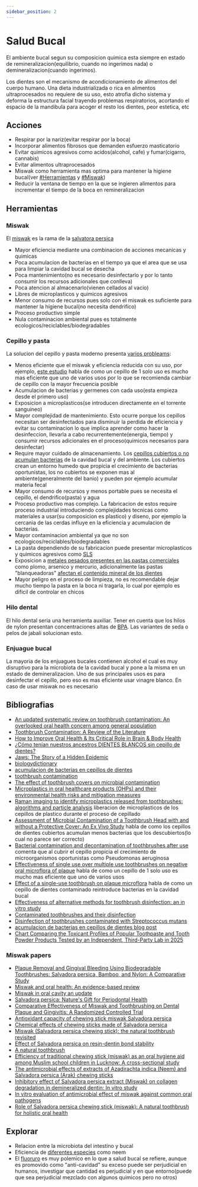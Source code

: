 ```yaml
---
sidebar_position: 2
---
```


# Salud Bucal

El ambiente bucal segun su composicion quimica esta siempre en estado de remineralizacion(equilibrio,
cuando no ingerimos nada) o demineralizacion(cuando ingerimos).

Los dientes son el mecanismo de acondicionamiento de alimentos del cuerpo humano. Una dieta industrializada o rica en alimentos
ultraprocesados no requiere de su uso, esto atrofia dicho sistema y deforma la estructura facial trayendo problemas respiratorios,
acortando el espacio de la mandibula para acoger el resto los dientes, peor estetica, etc

## Acciones

- Respirar por la nariz(evitar respirar por la boca)
- Incorporar alimentos fibrosos que demanden esfuerzo masticatorio
- Evitar quimicos agresivos como acidos(alcohol, cafe) y fumar(cigarro, cannabis)
- Evitar alimentos ultraprocesados
- Miswak como herramienta mas optima para mantener la higiene bucal(ver [#Herramientas](#herramientas) y [#Miswak](#miswak))
- Reducir la ventana de tiempo en la que se ingieren alimentos para incrementar el tiempo de la boca en remineralizacion

## Herramientas

### Miswak

El [miswak](https://en.wikipedia.org/wiki/Miswak) es la rama de la [salvatora persica](https://en.wikipedia.org/wiki/Salvadora_persica)
- Mayor eficiencia mediante una combinacion de acciones mecanicas y quimicas
- Poca acumulacion de bacterias en el tiempo ya que el area que se usa para limpiar la cavidad bucal se desecha
- Poca mantenimiento(no es necesario desinfectarlo y por lo tanto consumir los recursos adicionales que conlleva)
- Poca atencion al almacenarlo(vienen cellados al vacio)
- Libres de microplasticos y quimicos agresivos
- Menor consumo de recursos pues solo con el miswak es suficiente para mantener la higiene bucal(no necesita dendrifico)
- Proceso productivo simple
- Nula contaminacion ambiental pues es totalmente ecologicos/reciclables/biodegradables

### Cepillo y pasta

La solucion del cepillo y pasta moderno presenta [varios probleams](https://pubmed.ncbi.nlm.nih.gov/22315679/):
- Menos eficiente que el miswak y eficiencia reducida con su uso, por ejemplo, [este estudio](https://pubmed.ncbi.nlm.nih.gov/31879640/) habla de como un cepillo de 1
  solo uso es mucho mas eficiente que uno de varios usos por lo que se recomienda cambiar de cepillo con la mayor frecuencia posible
- Acumulacion de bacterias y germenes con cada uso(esta empieza desde el primero uso)
- Exposicion a microplasticos(se introducen directamente en el torrente sanguineo)
- Mayor complejidad de mantenimiento. Esto ocurre porque los cepillos necesitan ser desinfectados para disminuir la
  perdida de eficiencia y evitar su contaminacion lo que implica aprender como hacer la desinfeccion, llevarla a cabo
  recurrentemente(energia, tiempo) y consumir recursos adicionales en el proceso(quimicos necesarios para desinfectar)
- Require mayor cuidado de almacenamiento. Los [cepillos cubiertos o no acumulan bacterias](https://pmc.ncbi.nlm.nih.gov/articles/PMC7888916/) de la cavidad bucal y del
  ambiente. Los cubiertos crean un entorno humedo que propicia el crecimiento de bacterias oportunistas, los no cubiertos
  se exponen mas al ambiente(generalmente del banio) y pueden por ejemplo acumular materia fecal
- Mayor consumo de recursos y menos portable pues se necesita el cepillo, el dendrifico(pasta) y agua
- Proceso productivo mas complejo. La fabricacion de estos require proceso industrial introduciendo complejidades
  tecnicas como materiales a usar(su composicion es plastico) y diseno, por ejemplo la cercania de las cerdas influye
  en la eficiencia y acumulacion de bacterias.
- Mayor contaminacion ambiental ya que no son ecologicos/reciclables/biodegradables
- La pasta dependiendo de su fabricacion puede presentar microplasticos y quimicos agresivos como [SLS](https://en.wikipedia.org/wiki/Sodium_dodecyl_sulfate)
- Exposicion a [metales pesados presentes en las pastas comerciales](https://tamararubin.com/2025/01/toothpaste-chart/) como plomo, arsenico y mercurio,
  adicionalmente las pastas "blanqueadoras" [afectan el contenido mineral de los dientes](https://pubmed.ncbi.nlm.nih.gov/35265322/)
- Mayor peligro en el proceso de limpieza, no es recomendable dejar mucho tiempo la pasta en la boca ni tragarla, lo cual por
  ejemplo es dificil de controlar en chicos

### Hilo dental

El hilo dental seria una herramienta auxiliar. Tener en cuenta que los hilos de nylon presentan concentraciones altas de [BPA](https://en.wikipedia.org/wiki/Bisphenol_A).
Las variantes de seda o pelos de jabali solucionan esto.

### Enjuague bucal

La mayoria de los enjuagues bucales contienen alcohol el cual es muy disruptivo para la microbiota de la cavidad bucal
y pone a la misma en un estado de demineralizacion. Uno de sus principales usos es para desinfectar el cepillo, pero eso
es mas eficiente usar vinagre blanco. En caso de usar miswak no es necesario

## Bibliografias

- [An updated systematic review on toothbrush contamination: An overlooked oral health concern among general population](https://pubmed.ncbi.nlm.nih.gov/37680184/)
- [Toothbrush Contamination: A Review of the Literature](https://pmc.ncbi.nlm.nih.gov/articles/PMC3270454)
- [How to Improve Oral Health & Its Critical Role in Brain & Body Health](https://www.youtube.com/watch?v=zVCaYyUWWSw&t=5040s)
- [¿Cómo tenían nuestros ancestros DIENTES BLANCOS sin cepillo de dientes?](https://www.youtube.com/watch?v=KIlMpAbBG64&t=615s)
- [Jaws: The Story of a Hidden Epidemic](https://books.google.com.uy/books/about/Jaws.html?id=YvJUDwAAQBAJ&redir_esc=y)
- [biologydictionary](https://biologydictionary.net/teeth/)
- [acumulacion de bacterias en cepillos de dientes](https://www.hola.com/estar-bien/20211111199381/cepillo-de-dientes-bacterias/)
- [toothbrush contamination](https://pubmed.ncbi.nlm.nih.gov/22315679/)
- [The effect of toothbrush covers on microbial contamination](https://pmc.ncbi.nlm.nih.gov/articles/PMC7888916/)
- [Microplastics in oral healthcare products (OHPs) and their environmental health risks and mitigation measures](https://pubmed.ncbi.nlm.nih.gov/38092338/)
- [Raman imaging to identify microplastics released from toothbrushes: algorithms and particle analysis](https://pubmed.ncbi.nlm.nih.gov/37689132/) liberacion de microplasticos
de los cepillos de plastico durante el proceso de cepillado
- [Assessment of Microbial Contamination of a Toothbrush Head with and without a Protective Cover: An Ex Vivo Study](https://pubmed.ncbi.nlm.nih.gov/36875982/) habla de
como los cepillos de dientes cubiertos acumulan menos bacterias que los descubiertos(lo cual no parece ser correcto)
- [Bacterial contamination and decontamination of toothbrushes after use](https://pubmed.ncbi.nlm.nih.gov/17508674/) comenta que al cubrir el cepillo
propicia el crecimiento de microorganismos oportunistas como Pseudomonas aeruginosa
- [Effectiveness of single use over multiple use toothbrushes on negative oral microflora of plaque](https://pubmed.ncbi.nlm.nih.gov/31879640/) habla de como un cepillo
de 1 solo uso es mucho mas eficiente que uno de varios usos
- [Effect of a single-use toothbrush on plaque microflora](https://pubmed.ncbi.nlm.nih.gov/20139560/) habla de como un cepillo de dientes contaminado reintroduce
bacterias en la cavidad bucal
- [Effectiveness of alternative methods for toothbrush disinfection: an in vitro study](https://pubmed.ncbi.nlm.nih.gov/24971388/)
- [Contaminated toothbrushes and their disinfection](https://pubmed.ncbi.nlm.nih.gov/7614433/)
- [Disinfection of toothbrushes contaminated with Streptococcus mutans](https://pubmed.ncbi.nlm.nih.gov/21874935/)
- [acumulacion de bacterias en cepillos de dientes blog post](https://www.hola.com/estar-bien/20211111199381/cepillo-de-dientes-bacterias/)
- [Chart Comparing the Toxicant Profiles of Popular Toothpaste and Tooth Powder Products Tested by an Independent, Third-Party Lab in 2025](https://tamararubin.com/2025/01/toothpaste-chart/)

### Miswak papers

- [Plaque Removal and Gingival Bleeding Using Biodegradable Toothbrushes: Salvadora persica, Bamboo, and Nylon: A Comparative Study](https://pubmed.ncbi.nlm.nih.gov/39511862/)
- [Miswak and oral health: An evidence-based review](https://pmc.ncbi.nlm.nih.gov/articles/PMC7296476/)
- [Miswak in oral cavity an update](https://pubmed.ncbi.nlm.nih.gov/25737893/)
- [Salvadora persica: Nature's Gift for Periodontal Health](https://pubmed.ncbi.nlm.nih.gov/33946353/)
- [Comparative Effectiveness of Miswak and Toothbrushing on Dental Plaque and Gingivitis: A Randomized Controlled Trial](https://pubmed.ncbi.nlm.nih.gov/39517363/)
- [Antioxidant capacity of chewing stick miswak Salvadora persica ](https://pubmed.ncbi.nlm.nih.gov/23432926/)
- [Chemical effects of chewing sticks made of Salvadora persica](https://pubmed.ncbi.nlm.nih.gov/30117638/)
- [Miswak (Salvadora persica chewing stick): the natural toothbrush revisited](https://pubmed.ncbi.nlm.nih.gov/24979958/)
- [Effect of Salvadora persica on resin-dentin bond stability](https://pubmed.ncbi.nlm.nih.gov/38684974/)
- [A natural toothbrush](https://dimensionsofdentalhygiene.com/article/a-natural-toothbrush/)
- [Efficiency of traditional chewing stick (miswak) as an oral hygiene aid among Muslim school children in Lucknow: A cross-sectional study](https://pmc.ncbi.nlm.nih.gov/articles/PMC3941275/)
- [The antimicrobial effects of extracts of Azadirachta indica (Neem) and Salvadora persica (Arak) chewing sticks ](https://pubmed.ncbi.nlm.nih.gov/10865390/)
- [Inhibitory effect of Salvadora persica extract (Miswak) on collagen degradation in demineralized dentin: In vitro study](https://pubmed.ncbi.nlm.nih.gov/33384799/)
- [In vitro evaluation of antimicrobial effect of miswak against common oral pathogens](https://pubmed.ncbi.nlm.nih.gov/24772151/)
- [Role of Salvadora persica chewing stick (miswak): A natural toothbrush for holistic oral health](https://pmc.ncbi.nlm.nih.gov/articles/PMC4813453/)

## Explorar

- Relacion entre la microbiota del intestino y bucal
- Eficiencia de [diferentes especies](https://www.perplexity.ai/search/which-checking-stick-is-more-e-OGOXk5UmT2OqYU1SCKI13A) como neem
- El [fluoruro](https://pubmed.ncbi.nlm.nih.gov/36639015/) es muy polemico en lo que a salud bucal se refiere, aunque es promovido como "anti-cavidad" su exceso puede ser perjudicial en humanos, investigar que cantidad es perjudicial y en que entorno(puede que sea perjudicial mezclado con algunos quimicos pero no otros)
